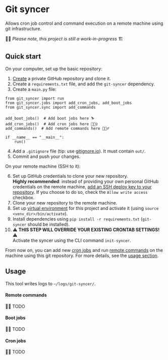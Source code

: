 # Git syncer 
Allows cron job control and command execution on a remote machine using git infrastructure.

👷🏻 *Please note, this project is still a work-in-progress* 🏗️

<h2 id="quick-start">
Quick start
</h2>

On your computer, set up the basic repository: 
1. [Create](https://github.com/new) a private GitHub repository and clone it.
2. Create a `requirements.txt` file, and add the `git-syncer` dependency.
3. Create a `main.py` file:
```python3
from git_syncer import run
from git_syncer.jobs import add_cron_jobs, add_boot_jobs
from git_syncer.sync import add_commands

add_boot_jobs()  # Add boot jobs here ⛷️ 
add_cron_jobs()  # Add cron jobs here 🚵🏻‍♀️
add_commands()  # Add remote commands here 🏋🏻‍♂️

if __name__ == "__main__":
    run()
```
4. Add a `.gitignore` file (tip: use [gitignore.io](https://www.toptal.com/developers/gitignore)). It must contain `out/`.
5. Commit and push your changes.

On your remote machine (SSH to it):

6. Set up GitHub credentials to clone your new repository.<br>
**Highly recommended**: instead of providing your own personal GitHub credentials on the remote machine, 
[add an SSH deploy key to your repository](https://docs.github.com/en/developers/overview/managing-deploy-keys#deploy-keys).
If you choose to do so, check the `Allow write access` checkbox. 
7. Clone your new repository to the remote machine.
8. Set up [virtual environment](https://docs.python.org/library/venv.html) for this project and activate it (using `source <venv_dir>/bin/activate`).
9. Install dependencies using `pip install -r requirements.txt` (`git-syncer` should be installed).
10. ⚠️ **THIS STEP WILL OVERRIDE YOUR EXISTING CRONTAB SETTINGS!** ⚠️<br>
Activate the syncer using the CLI command `init-syncer`.

From now on, you can add new [cron jobs](#cron-jobs) and run [remote commands](#remote-commands) on the machine using this git repository.
For more details, see the [usage section](#usage).

<h2 id="usage">
Usage
</h2>

This tool writes logs to `~/logs/git-syncer/`.

<h4 id="remote-commands">
Remote commands
</h4>

👷🏻 TODO

<h4 id="boot-jobs">
Boot jobs
</h4>

👷🏻 TODO

<h4 id="cron-jobs">
Cron jobs
</h4>

👷🏻 TODO

